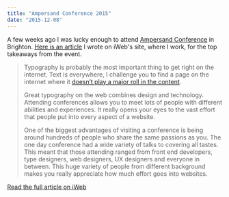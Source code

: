```yaml
---
title: "Ampersand Conference 2015"
date: "2015-12-08"
---
```


A few weeks ago I was lucky enough to attend [Ampersand Conference](https://www.iweb.co.uk/2015/12/ampersand-conference-2015/) in Brighton. [Here is an article](https://www.iweb.co.uk/2015/12/ampersand-conference-2015/) I wrote on iWeb's site, where I work, for the top takeaways from the event.

> Typography is probably the most important thing to get right on the internet. Text is everywhere, I challenge you to find a page on the internet where it [doesn’t play a major roll in the content](http://dn.ht/picklecat/).
> 
> Great typography on the web combines design and technology. Attending conferences allows you to meet lots of people with different abilities and experiences. It really opens your eyes to the vast effort that people put into every aspect of a website.
> 
> One of the biggest advantages of visiting a conference is being around hundreds of people who share the same passions as you. The one day conference had a wide variety of talks to covering all tastes. This meant that those attending ranged from front end developers, type designers, web designers, UX designers and everyone in between. This huge variety of people from different background makes you really appreciate how much effort goes into websites.

[Read the full article on iWeb](https://www.iweb.co.uk/2015/12/ampersand-conference-2015/)
